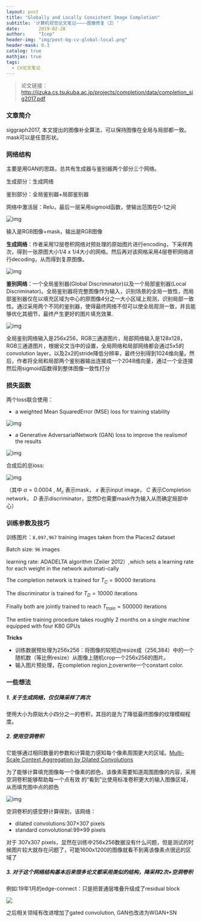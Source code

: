 ```yaml
---
layout: post
title: "Globally and Locally Consistent Image Completion"
subtitle: '计算机视觉论文笔记————图像修复（2）'
date:       2019-02-28
author:     "Icep"
header-img: "img/post-bg-cv-global-local.png"
header-mask: 0.3
catalog: true
mathjax: true
tags:
  - CV论文笔记
---
```


> 论文链接：http://iizuka.cs.tsukuba.ac.jp/projects/completion/data/completion_sig2017.pdf

### 文章简介
siggraph2017, 本文提出的图像补全算法，可以保持图像在全局与局部都一致。mask可以是任意形状。

### 网络结构
主要是用GAN的思路，总共有生成器与鉴别器两个部分三个网络。

生成部分：生成网络

鉴别部分：全局鉴别器+局部鉴别器

网络中激活层：Relu，最后一层采用sigmoid函数，使输出范围在0-1之间

![img](/img/in-post/post-cv-2019/global-local-1.png)

输入是RGB图像+mask，输出是RGB图像

**生成网络**：作者采用12层卷积网络对预处理的原始图片进行encoding，下采样两次，得到一张原图大小1/4 x 1/4大小的网格。然后再对该网格采用4层卷积网络进行decoding，从而得到复原图像。

![img](/img/in-post/post-cv-2019/global-local-2.png)

**鉴别网络**：一个全局鉴别器(Global Discriminator)以及一个局部鉴别器(Local Discriminator)。全局鉴别器将完整图像作为输入，识别场景的全局一致性，而局部鉴别器仅在以填充区域为中心的原图像4分之一大小区域上观测，识别局部一致性。通过采用两个不同的鉴别器，使得最终网络不但可以使全局观测一致，并且能够优化其细节，最终产生更好的图片填充效果.

![img](/img/in-post/post-cv-2019/global-local-3.png)

全局鉴别网络输入是256x256，RGB三通道图片，局部网络输入是128x128，RGB三通道图片，根据论文当中的设置，全局网络和局部网络都会通过5x5的convolution layer，以及2x2的stride降低分辨率，最终分别得到1024维向量。然后，作者将全局和局部两个鉴别器输出连接成一个2048维向量，通过一个全连接然后用sigmoid函数得到整体图像一致性打分

### 损失函数
两个loss联合使用：

- a weighted Mean SquaredError (MSE)  loss for training stability

![img](/img/in-post/post-cv-2019/global-local-4.png)

- a Generative AdversarialNetwork (GAN) loss to improve the realismof the results

![img](/img/in-post/post-cv-2019/global-local-5.png)

合成后的总loss:

![img](/img/in-post/post-cv-2019/global-local-6.png)

（其中 $\alpha=0.0004$ , $M_c$ 表示mask， $x$ 表示input image， $C$ 表示Completion network， $D$ 表示discriminator，显然D也需要mask作为输入从而确定局部中心）

### 训练参数及技巧
训练图片：`8,097,967` training images taken from the Places2 dataset

Batch size: `96` images

learning rate:  ADADELTA algorithm (Zeiler 2012）,which sets a learning rate for each weight in the network automati-cally

The completion network is trained for $T_C = 90000$ iterations

The discriminator is trained for $T_D = 10000$ iterations

Finally both are jointly trained to reach $T_{train} = 500000$ iterations

The entire training procedure takes roughly 2 months on a single machine equipped with four K80 GPUs

**Tricks**
- 训练数据预处理为256x256：将图像的较短边resize成（256,384）中的一个随机数（等比例resize）从图像上随机crop一个256x256的图片。
- 输入图片预处理，在completion region上overwrite一个constant color.

### 一些想法
##### 1. 关于生成网络，仅仅降采样了两次
使用大小为原始大小四分之一的卷积，其目的是为了降低最终图像的纹理模糊程度。

##### 2. 使用空洞卷积
它能够通过相同数量的参数和计算能力感知每个像素周围更大的区域。[Multi-Scale Context Aggregation by Dilated Convolutions](https://arxiv.org/pdf/1511.07122v2.pdf)

为了能够计算填充图像每一个像素的颜色，该像素需要知道周围图像的内容，采用空洞卷积能够帮助每一个点有效 的“看到”比使用标准卷积更大的输入图像区域，从而填充图中点的颜色

![img](/img/in-post/post-cv-2019/global-local-7.png)

空洞卷积的感受野计算得到，该网络：
- dilated convolutions:307×307 pixels
- standard convolutional:99×99 pixels

对于 307x307 pixels，显然在训练中256x256数据没有什么问题，但是测试的时候图片较大就存在问题了，可能1600x1200的图像就看不到离该像素点很远的区域了

##### 3. 对于这个网络结构基本后来很多论文都采用类似的结构，降采样2次+空洞卷积

例如:19年1月的edge-connect：只是把普通层堆叠升级成了residual block

![](/img/in-post/post-cv-2019/edgeconnect-structure-1.png)

之后相关领域有改进增加了gated convolution, GAN也改进为WGAN+SN

